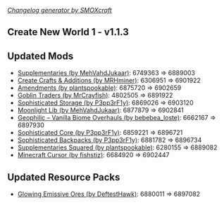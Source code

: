 _[Changelog generator by SMOXcraft](https://www.curseforge.com/members/smoxcraft)_

## Create New World 1 - v1.1.3

## Updated Mods

- [Supplementaries (by MehVahdJukaar)](https://www.curseforge.com/minecraft/mc-mods/supplementaries): 6749363 => 6889003
- [Create Crafts & Additions (by MRHminer)](https://www.curseforge.com/minecraft/mc-mods/createaddition): 6306951 => 6901922
- [Amendments (by plantspookable)](https://www.curseforge.com/minecraft/mc-mods/amendments): 6875720 => 6902659
- [Goblin Traders (by MrCrayfish)](https://www.curseforge.com/minecraft/mc-mods/goblin-traders): 4802505 => 6891922
- [Sophisticated Storage (by P3pp3rF1y)](https://www.curseforge.com/minecraft/mc-mods/sophisticated-storage): 6869026 => 6903120
- [Moonlight Lib (by MehVahdJukaar)](https://www.curseforge.com/minecraft/mc-mods/selene): 6877879 => 6902841
- [Geophilic – Vanilla Biome Overhauls (by bebebea_loste)](https://www.curseforge.com/minecraft/mc-mods/geophilic): 6662167 => 6897930
- [Sophisticated Core (by P3pp3rF1y)](https://www.curseforge.com/minecraft/mc-mods/sophisticated-core): 6859221 => 6896721
- [Sophisticated Backpacks (by P3pp3rF1y)](https://www.curseforge.com/minecraft/mc-mods/sophisticated-backpacks): 6881782 => 6896734
- [Supplementaries Squared (by plantspookable)](https://www.curseforge.com/minecraft/mc-mods/supplementaries-squared): 6280155 => 6889082
- [Minecraft Cursor (by fishstiz)](https://www.curseforge.com/minecraft/mc-mods/minecraft-cursor): 6684920 => 6902447

## Updated Resource Packs

- [Glowing Emissive Ores (by DeftestHawk)](https://www.curseforge.com/minecraft/texture-packs/glowing-emissive-ores): 6880011 => 6897082

